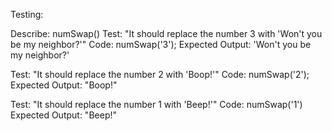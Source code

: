 Testing:

Describe: numSwap()
Test: "It should replace the number 3 with 'Won't you be my neighbor?'"
Code: numSwap('3');
Expected Output: 'Won't you be my neighbor?'

Test: "It should replace the number 2 with 'Boop!'"
Code: numSwap('2');
Expected Output: "Boop!"

Test: "It should replace the number 1 with 'Beep!'"
Code: numSwap('1')
Expected Output: "Beep!"